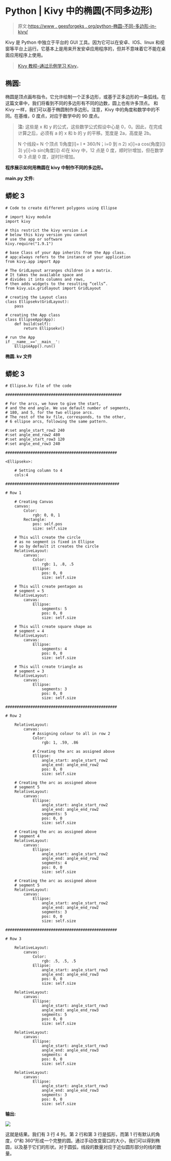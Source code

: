 # Python | Kivy 中的椭圆(不同多边形)

> 原文:[https://www . geesforgeks . org/python-椭圆-不同-多边形-in-kivy/](https://www.geeksforgeeks.org/python-ellipse-different-polygons-in-kivy/)

Kivy 是 Python 中独立于平台的 GUI 工具。因为它可以在安卓、IOS、linux 和视窗等平台上运行。它基本上是用来开发安卓应用程序的，但并不意味着它不能在桌面应用程序上使用。

> [Kivy 教程–通过示例学习 Kivy](https://www.geeksforgeeks.org/kivy-tutorial/)。

## 椭圆:

椭圆是顶点画布指令。它允许绘制一个正多边形，或基于正多边形的一条弧线。在这篇文章中，我们将看到不同的多边形有不同的边数，圆上也有许多顶点。
和 Kivy 一样，我们可以基于椭圆制作多边形。注意，Kivy 中的角度和数学中的不同。在基维，0 度点，对应于数学中的 90 度点。

> **注:**
> 这些是 x 和 y 的公式，这些数学公式假设中心是 0，0。因此，在完成计算之后，必须有 a 的 x 和 b 的 y 的平移。宽度是 2a，高度是 2b。
> 
> N 个线段= N 个顶点
> 1)角度[I]= I * 360/N；i=0 到 n
> 2) x[i]=a cos(角度[i])
> 3) y[i]=b sin(角度[i])
> 4)在 kivy 中，12 点是 0 度，顺时针增加，但在数学中 3 点是 0 度，逆时针增加。

**程序展示如何用椭圆在 kivy 中制作不同的多边形。**

**main.py 文件:**

## 蟒蛇 3

```
# Code to create different polygons using Ellipse

# import kivy module
import kivy

# this restrict the kivy version i.e
# below this kivy version you cannot
# use the app or software
kivy.require("1.9.1")

# base Class of your App inherits from the App class.
# app:always refers to the instance of your application
from kivy.app import App

# The GridLayout arranges children in a matrix.
# It takes the available space and
# divides it into columns and rows,
# then adds widgets to the resulting “cells”.
from kivy.uix.gridlayout import GridLayout

# creating the Layout class
class Ellipsekv(GridLayout):
    pass

# creating the App class   
class EllipseApp(App):
    def build(self):
        return Ellipsekv()

# run the App
if __name__=='__main__':
    EllipseApp().run()
```

**椭圆. kv 文件**

## 蟒蛇 3

```
# Ellipse.kv file of the code

###################################################

# For the arcs, we have to give the start,
# and the end angle. We use default number of segments,
# 180, and 5, for the two ellipse arcs.
# The rest of the kv file, corresponds, to the other,
# 6 ellipse arcs, following the same pattern.

#:set angle_start_row2 240
#:set angle_end_row2 480
#:set angle_start_row3 120
#:set angle_end_row3 240

#################################################

<Ellipsekv>:

    # Setting column to 4
    cols:4

##################################################

# Row 1

    # Creating Canvas
    canvas:
        Color:
            rgb: 0, 0, 1
        Rectangle:
            pos: self.pos
            size: self.size

    # This will create the circle
    # as no segment is fixed in Ellipse
    # so by default it creates the circle
    RelativeLayout:
        canvas:
            Color:
                rgb: 1, .8, .5
            Ellipse:
                pos: 0, 0
                size: self.size

    # This will create pentagon as
    # segment = 5
    RelativeLayout:
        canvas:
            Ellipse:
                segments: 5
                pos: 0, 0
                size: self.size

    # This will create square shape as
    # segment = 4
    RelativeLayout:
        canvas:
            Ellipse:
                segments: 4
                pos: 0, 0
                size: self.size

    # This will create triangle as
    # segment = 3
    RelativeLayout:
        canvas:
            Ellipse:
                segments: 3
                pos: 0, 0
                size: self.size

#################################################

# Row 2

    RelativeLayout:
        canvas:
            # Assigning colour to all in row 2
            Color:
                rgb: 1, .59, .86

            # Creating the arc as assigned above  
            Ellipse:
                angle_start: angle_start_row2
                angle_end: angle_end_row2
                pos: 0, 0
                size: self.size

    # Creating the arc as assigned above
    # segment 5
    RelativeLayout:
        canvas:
            Ellipse:
                angle_start: angle_start_row2
                angle_end: angle_end_row2
                segments: 5
                pos: 0, 0
                size: self.size

    # Creating the arc as assigned above
    # segment 4
    RelativeLayout:
        canvas:
            Ellipse:
                angle_start: angle_start_row2
                angle_end: angle_end_row2
                segments: 4
                pos: 0, 0
                size: self.size

    # Creating the arc as assigned above
    # segment 5
    RelativeLayout:
        canvas:
            Ellipse:
                angle_start: angle_start_row2
                angle_end: angle_end_row2
                segments: 3
                pos: 0, 0
                size: self.size

#################################################

# Row 3

    RelativeLayout:
        canvas:
            Color:
                rgb: .5, .5, .5
            Ellipse:
                angle_start: angle_start_row3
                angle_end: angle_end_row3
                pos: 0, 0
                size: self.size

    RelativeLayout:
        canvas:
            Ellipse:
                angle_start: angle_start_row3
                angle_end: angle_end_row3
                segments: 5
                pos: 0, 0
                size: self.size

    RelativeLayout:
        canvas:
            Ellipse:
                angle_start: angle_start_row3
                angle_end: angle_end_row3
                segments: 4
                pos: 0, 0
                size: self.size

    RelativeLayout:
        canvas:
            Ellipse:
                angle_start: angle_start_row3
                angle_end: angle_end_row3
                segments: 3
                pos: 0, 0
                size: self.size
```

**输出:**

![](img/748756dfb49612c20a06c58cfb0a4a66.png)

这就是结果。我们有 3 行 4 列。第 2 行和第 3 行是弧形，而第 1 行有默认的角度，0°和 360°形成一个完整的圆。通过手动改变窗口的大小，我们可以得到椭圆，以及基于它们的形状。对于圆弧，线段的数量对应于近似圆形部分的线的数量。